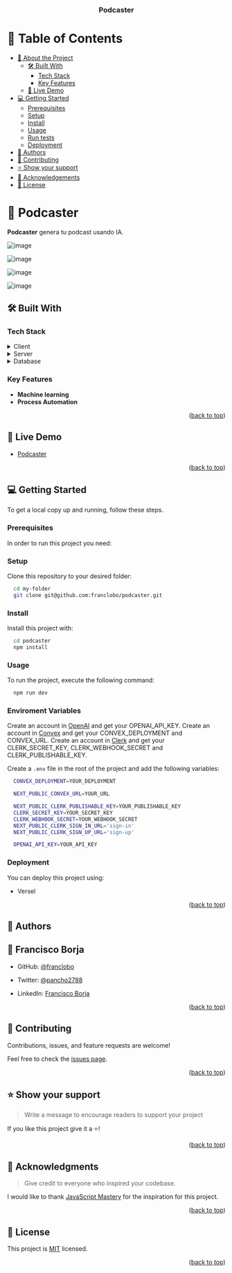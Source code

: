 <a name="readme-top"></a>

<div align="center">
  <br/>

  <h3><b>Podcaster</b></h3>

</div>

<!-- TABLE OF CONTENTS -->

# 📗 Table of Contents

- [📖 About the Project](#about-project)
  - [🛠 Built With](#built-with)
    - [Tech Stack](#tech-stack)
    - [Key Features](#key-features)
  - [🚀 Live Demo](#live-demo)
- [💻 Getting Started](#getting-started)
  - [Prerequisites](#prerequisites)
  - [Setup](#setup)
  - [Install](#install)
  - [Usage](#usage)
  - [Run tests](#run-tests)
  - [Deployment](#deployment)
- [👥 Authors](#authors)
- [🤝 Contributing](#contributing)
- [⭐️ Show your support](#support)
- [🙏 Acknowledgements](#acknowledgements)
- [📝 License](#license)

<!-- PROJECT DESCRIPTION -->

# 📖 Podcaster<a name="about-project"></a>


**Podcaster** genera tu podcast usando IA.

![image](https://github.com/user-attachments/assets/ab2e1b64-ceda-4c2e-9fc4-a71583095c7f)

![image](https://github.com/user-attachments/assets/19efaa91-8b54-4644-8fa9-b55dba6ea8f5)

![image](https://github.com/user-attachments/assets/d55b2c2a-4c25-4c58-9ab9-73b45e05ce2d)

![image](https://github.com/user-attachments/assets/08c4fb8c-45ea-46b0-9ed9-a69ef807f6af)


## 🛠 Built With <a name="built-with"></a>

### Tech Stack <a name="tech-stack"></a>

<details>
  <summary>Client</summary>
  <ul>
    <li><a href="https://nextjs.org/">Next.js</a></li>
  </ul>
</details>

<details>
  <summary>Server</summary>
  <ul>
    <li><a href="https://openai.com/">OpenAI</a></li>
  </ul>
</details>

<details>
<summary>Database</summary>
  <ul>
    <li><a href="https://clerk.com/">Clerk</a></li>
  </ul>
</details>

<!-- Features -->

### Key Features <a name="key-features"></a>

- **Machine learning**
- **Process Automation**

<p align="right">(<a href="#readme-top">back to top</a>)</p>

<!-- LIVE DEMO -->

## 🚀 Live Demo <a name="live-demo"></a>


- [Podcaster](https://podcaster-zeta.vercel.app/)

<p align="right">(<a href="#readme-top">back to top</a>)</p>

<!-- GETTING STARTED -->

## 💻 Getting Started <a name="getting-started"></a>

To get a local copy up and running, follow these steps.

### Prerequisites

In order to run this project you need:

### Setup

Clone this repository to your desired folder:

```sh
  cd my-folder
  git clone git@github.com:franclobo/podcaster.git
```

### Install

Install this project with:

```sh
  cd podcaster
  npm install
```

### Usage

To run the project, execute the following command:


```sh
  npm run dev
```

### Enviroment Variables

Create an account in [OpenAI](https://openai.com/) and get your OPENAI_API_KEY.
Create an account in [Convex](https://www.convex.dev/) and get your CONVEX_DEPLOYMENT and CONVEX_URL.
Create an account in [Clerk](https://clerk.com/) and get your CLERK_SECRET_KEY, CLERK_WEBHOOK_SECRET and CLERK_PUBLISHABLE_KEY.

Create a `.env` file in the root of the project and add the following variables:

```sh
  CONVEX_DEPLOYMENT=YOUR_DEPLOYMENT

  NEXT_PUBLIC_CONVEX_URL=YOUR_URL

  NEXT_PUBLIC_CLERK_PUBLISHABLE_KEY=YOUR_PUBLISHABLE_KEY
  CLERK_SECRET_KEY=YOUR_SECRET_KEY
  CLERK_WEBHOOK_SECRET=YOUR_WEBHOOK_SECRET
  NEXT_PUBLIC_CLERK_SIGN_IN_URL='sign-in'
  NEXT_PUBLIC_CLERK_SIGN_UP_URL='sign-up'

  OPENAI_API_KEY=YOUR_API_KEY
```

### Deployment

You can deploy this project using:

- Versel

<p align="right">(<a href="#readme-top">back to top</a>)</p>

<!-- AUTHORS -->

## 👥 Authors <a name="authors"></a>



## 👤 Francisco Borja

- GitHub: [@franclobo](https://github.com/franclobo)

- Twitter: [@pancho2788](https://twitter.com/Pancho2788)

- LinkedIn: [Francisco Borja](https://www.linkedin.com/in/francisco-borja-lobato/)


<p align="right">(<a href="#readme-top">back to top</a>)</p>


<!-- CONTRIBUTING -->

## 🤝 Contributing <a name="contributing"></a>

Contributions, issues, and feature requests are welcome!

Feel free to check the [issues page](../../issues/).

<p align="right">(<a href="#readme-top">back to top</a>)</p>

<!-- SUPPORT -->

## ⭐️ Show your support <a name="support"></a>

> Write a message to encourage readers to support your project

If you like this project give it a ⭐️!

<p align="right">(<a href="#readme-top">back to top</a>)</p>

<!-- ACKNOWLEDGEMENTS -->

## 🙏 Acknowledgments <a name="acknowledgements"></a>

> Give credit to everyone who inspired your codebase.

I would like to thank [JavaScript Mastery](https://www.youtube.com/watch?v=zfAb95tJvZQ&list=WL&index=55) for the inspiration for this project.

<p align="right">(<a href="#readme-top">back to top</a>)</p>

<!-- LICENSE -->

## 📝 License <a name="license"></a>

This project is [MIT](./LICENSE) licensed.

<p align="right">(<a href="#readme-top">back to top</a>)</p>
